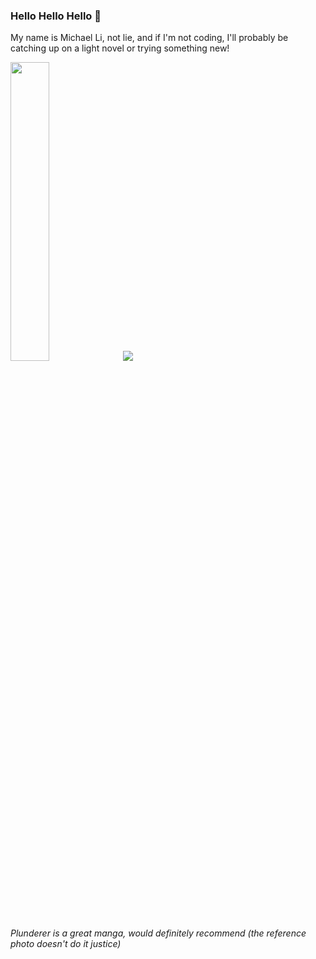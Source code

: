 

### Hello Hello Hello 👋

My name is Michael Li, not lie, and if I'm not coding, I'll probably be catching up on a light novel or trying something new!

<p float="left">
  <img src="https://imgur.com/OQeN3k9.png" width = 35%>
  <img src="https://github-readme-stats.vercel.app/api?username=itslinotlie&count_private=true&show_icons=true&theme=calm">
</p>

###### Plunderer is a great manga, would definitely recommend (the reference photo doesn't do it justice)




<!--
**itslinotlie/itslinotlie** is a ✨ _special_ ✨ repository because its `README.md` (this file) appears on your GitHub profile.

Here are some ideas to get you started:

- 🔭 I’m currently working on ...
- 🌱 I’m currently learning ...
- 👯 I’m looking to collaborate on ...
- 🤔 I’m looking for help with ...
- 💬 Ask me about ...
- 📫 How to reach me: ...
- 😄 Pronouns: ...
- ⚡ Fun fact: ...
-->
